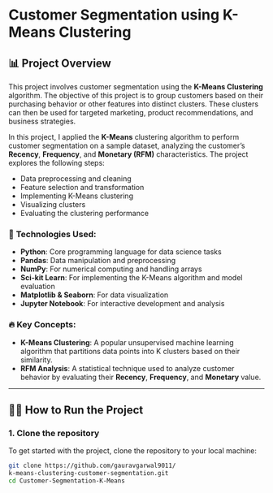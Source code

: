 # Customer Segmentation using K-Means Clustering

## 📊 Project Overview

This project involves customer segmentation using the **K-Means Clustering** algorithm. The objective of this project is to group customers based on their purchasing behavior or other features into distinct clusters. These clusters can then be used for targeted marketing, product recommendations, and business strategies.

In this project, I applied the **K-Means** clustering algorithm to perform customer segmentation on a sample dataset, analyzing the customer’s **Recency**, **Frequency**, and **Monetary (RFM)** characteristics. The project explores the following steps:
- Data preprocessing and cleaning
- Feature selection and transformation
- Implementing K-Means clustering
- Visualizing clusters
- Evaluating the clustering performance

### 🚀 **Technologies Used:**

- **Python**: Core programming language for data science tasks
- **Pandas**: Data manipulation and preprocessing
- **NumPy**: For numerical computing and handling arrays
- **Sci-kit Learn**: For implementing the K-Means algorithm and model evaluation
- **Matplotlib & Seaborn**: For data visualization
- **Jupyter Notebook**: For interactive development and analysis

### 🔥 **Key Concepts:**

- **K-Means Clustering**: A popular unsupervised machine learning algorithm that partitions data points into K clusters based on their similarity.
- **RFM Analysis**: A statistical technique used to analyze customer behavior by evaluating their **Recency**, **Frequency**, and **Monetary** value.

---

## 🧑‍💻 **How to Run the Project**

### 1. Clone the repository

To get started with the project, clone the repository to your local machine:

```bash
git clone https://github.com/gauravgarwal9011/
k-means-clustering-customer-segmentation.git
cd Customer-Segmentation-K-Means
